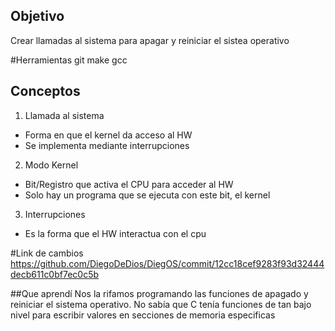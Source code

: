 ## Objetivo

Crear llamadas al sistema para apagar y reiniciar el sistea operativo

#Herramientas
git
make
gcc

## Conceptos
1) Llamada al sistema
+ Forma en que el kernel da acceso al HW
+ Se implementa mediante interrupciones


2) Modo Kernel
+ Bit/Registro que activa el CPU para acceder al HW
+ Solo hay un programa que se ejecuta con este bit, el kernel

3) Interrupciones
+ Es la forma que el HW interactua con el cpu

#Link de cambios
https://github.com/DiegoDeDios/DiegOS/commit/12cc18cef9283f93d32444decb611c0bf7ec0c5b

##Que aprendí
Nos la rifamos programando las funciones de apagado y reiniciar el sistema operativo. No sabía que C tenía funciones de tan bajo nivel para escribir valores en secciones de memoria especificas
